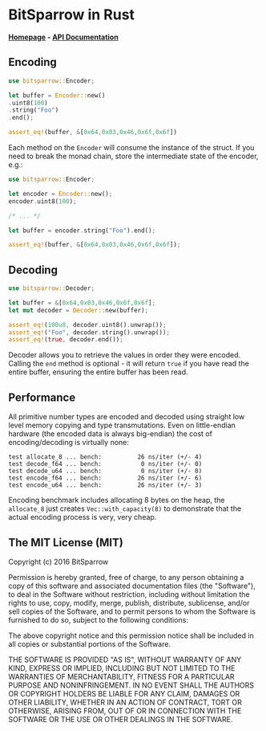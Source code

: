 # BitSparrow in Rust

**[Homepage](http://bitsparrow.io/) - [API Documentation](http://bitsparrow.io/doc/bitsparrow/)**

## Encoding

```rust
use bitsparrow::Encoder;

let buffer = Encoder::new()
.uint8(100)
.string("Foo")
.end();

assert_eq!(buffer, &[0x64,0x03,0x46,0x6f,0x6f])
```

Each method on the `Encoder` will consume the instance of the
struct. If you need to break the monad chain, store the
intermediate state of the encoder, e.g.:

```rust
use bitsparrow::Encoder;

let encoder = Encoder::new();
encoder.uint8(100);

/* ... */

let buffer = encoder.string("Foo").end();

assert_eq!(buffer, &[0x64,0x03,0x46,0x6f,0x6f]);
```

## Decoding

```rust
use bitsparrow::Decoder;

let buffer = &[0x64,0x03,0x46,0x6f,0x6f];
let mut decoder = Decoder::new(buffer);

assert_eq!(100u8, decoder.uint8().unwrap());
assert_eq!("Foo", decoder.string().unwrap());
assert_eq!(true, decoder.end());
```

Decoder allows you to retrieve the values in order they were
encoded. Calling the `end` method is optional - it will return
`true` if you have read the entire buffer, ensuring the entire
buffer has been read.

## Performance

All primitive number types are encoded and decoded using straight
low level memory copying and type transmutations. Even on
little-endian hardware (the encoded data is always big-endian) the
cost of encoding/decoding is virtually none:

```
test allocate_8 ... bench:          26 ns/iter (+/- 4)
test decode_f64 ... bench:           0 ns/iter (+/- 0)
test decode_u64 ... bench:           0 ns/iter (+/- 0)
test encode_f64 ... bench:          26 ns/iter (+/- 6)
test encode_u64 ... bench:          26 ns/iter (+/- 3)
```

Encoding benchmark includes allocating 8 bytes on the heap, the
`allocate_8` just creates `Vec::with_capacity(8)` to demonstrate that
the actual encoding process is very, very cheap.

## The MIT License (MIT)

Copyright (c) 2016 BitSparrow

Permission is hereby granted, free of charge, to any person obtaining a copy
of this software and associated documentation files (the "Software"), to deal
in the Software without restriction, including without limitation the rights
to use, copy, modify, merge, publish, distribute, sublicense, and/or sell
copies of the Software, and to permit persons to whom the Software is
furnished to do so, subject to the following conditions:

The above copyright notice and this permission notice shall be included in all
copies or substantial portions of the Software.

THE SOFTWARE IS PROVIDED "AS IS", WITHOUT WARRANTY OF ANY KIND, EXPRESS OR
IMPLIED, INCLUDING BUT NOT LIMITED TO THE WARRANTIES OF MERCHANTABILITY,
FITNESS FOR A PARTICULAR PURPOSE AND NONINFRINGEMENT. IN NO EVENT SHALL THE
AUTHORS OR COPYRIGHT HOLDERS BE LIABLE FOR ANY CLAIM, DAMAGES OR OTHER
LIABILITY, WHETHER IN AN ACTION OF CONTRACT, TORT OR OTHERWISE, ARISING FROM,
OUT OF OR IN CONNECTION WITH THE SOFTWARE OR THE USE OR OTHER DEALINGS IN THE
SOFTWARE.
